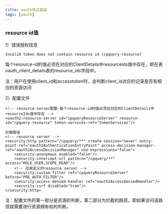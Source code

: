 ```yaml
---
title: oauth常见错误
tags: [oauth]
---
```


### resource id值

1）错误授权信息

```
Invalid token does not contain resource id (cpquery-resource)
```

每个resource-id的值必须在对应的ClientDetails中resourceIds值中存在，即在表oauth_client_details表的resource_ids字段中。

注：用户在使用client_id和accesstoken时，会判断client_id对应的记录是否有相应的资源访问

2）配置文件

```
<!-- resource-server配置-每个resource-id的值必须在对应的ClientDetails中resourceIds值中存在 -->
<oauth2:resource-server id="cpqueryResourceServer" resource-id="cpquery-resource" token-services-ref="tokenServices"/>

拦截路径
<!-- resource server -->
<security:http pattern="/cpquery/**" create-session="never" entry-point-ref="oauth2AuthenticationEntryPoint" access-decision-manager-ref="oauth2AccessDecisionManager" use-expressions="false">  
    <security:anonymous enabled="false"/>
    <security:intercept-url pattern="/cpquery/**" access="ROLE_USER,SCOPE_READ"/>
    <!-- 应用定义的resource server -->
    <security:custom-filter ref="cpqueryResourceServer" before="PRE_AUTH_FILTER"/>
    <security:access-denied-handler ref="oauth2AccessDeniedHandler"/>
    <security:csrf disabled="true"/>
</security:http>
```

注：配置文件的第一部分是资源的判断，第二部分为拦截的路径，即如果访问该路径就需要进行资源拥有权的判断。